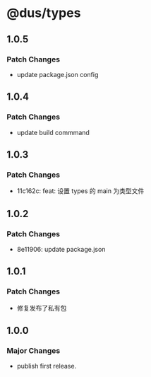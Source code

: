 # @dus/types

## 1.0.5

### Patch Changes

- update package.json config

## 1.0.4

### Patch Changes

- update build commmand

## 1.0.3

### Patch Changes

- 11c162c: feat: 设置 types 的 main 为类型文件

## 1.0.2

### Patch Changes

- 8e11906: update package.json

## 1.0.1

### Patch Changes

- 修复发布了私有包

## 1.0.0

### Major Changes

- publish first release.
